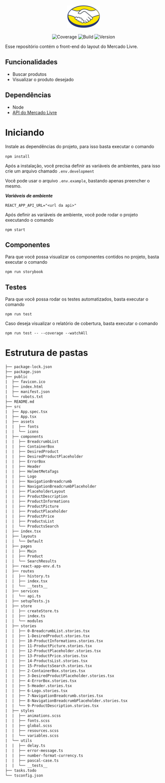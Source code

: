 <p align="center">
 <img src="./src/assets/icons/Logo_ML@2x.png.png" alt="Logo">
 </br>
 </br>
 <img src="https://img.shields.io/badge/coverage-97%25-green" alt="Coverage" />
 <img src="https://img.shields.io/badge/build-passing-green" alt="Build" />
 <img src="https://img.shields.io/badge/version-1.0.0-blue" alt="Version" />
</p>

Esse repositório contém o front-end do layout do Mercado Livre.

## Funcionalidades
- Buscar produtos
- Visualizar o produto desejado

## Dependências
- Node
- [API do Mercado Livre](https://github.com/filipemacedo/api-mercado-livre)

# Iniciando

Instale as dependências do projeto, para isso basta executar o comando

`npm install`

Após a instalação, você precisa definir as variáveis de ambientes, para isso crie um arquivo chamado `.env.development`

Você pode usar o arquivo `.env.example`, bastando apenas preencher o mesmo.

***Variáveis de ambiente***
```
REACT_APP_API_URL="<url da api>"
```

Após definir as variáveis de ambiente, você pode rodar o projeto executando o comando

```
npm start
```

## Componentes
Para que você possa visualizar os componentes contidos no projeto, basta executar o comando

```
npm run storybook
```

## Testes

Para que você possa rodar os testes automatizados, basta executar o comando

```
npm run test
```

Caso deseja visualizar o relatório de cobertura, basta executar o comando

```
npm run test -- --coverage --watchAll
```

# Estrutura de pastas
    ├── package-lock.json
    ├── package.json
    ├── public
    |  ├── favicon.ico
    |  ├── index.html
    |  ├── manifest.json
    |  └── robots.txt
    ├── README.md
    ├── src
    |  ├── App.spec.tsx
    |  ├── App.tsx
    |  ├── assets
    |  |  ├── fonts
    |  |  └── icons
    |  ├── components
    |  |  ├── BreadcrumbList
    |  |  ├── ContainerBox
    |  |  ├── DesiredProduct
    |  |  ├── DesiredProductPlaceholder
    |  |  ├── ErrorBox
    |  |  ├── Header
    |  |  ├── HelmetMetaTags
    |  |  ├── Logo
    |  |  ├── NavigationBreadcrumb
    |  |  ├── NavigationBreadcrumbPlaceholder
    |  |  ├── PlaceholderLayout
    |  |  ├── ProductDescription
    |  |  ├── ProductInformations
    |  |  ├── ProductPicture
    |  |  ├── ProductPlaceholder
    |  |  ├── ProductPrice
    |  |  ├── ProductsList
    |  |  └── ProductsSearch
    |  ├── index.tsx
    |  ├── layouts
    |  |  └── Default
    |  ├── pages
    |  |  ├── Main
    |  |  ├── Product
    |  |  └── SearchResults
    |  ├── react-app-env.d.ts
    |  ├── routes
    |  |  ├── history.ts
    |  |  ├── index.tsx
    |  |  └── __tests__
    |  ├── services
    |  |  └── api.ts
    |  ├── setupTests.js
    |  ├── store
    |  |  ├── createStore.ts
    |  |  ├── index.ts
    |  |  └── modules
    |  ├── stories
    |  |  ├── 0-BreadcrumbList.stories.tsx
    |  |  ├── 1-DesiredProduct.stories.tsx
    |  |  ├── 10-ProductInformations.stories.tsx
    |  |  ├── 11-ProductPicture.stories.tsx
    |  |  ├── 12-ProductPlaceholder.stories.tsx
    |  |  ├── 13-ProductPrice.stories.tsx
    |  |  ├── 14-ProductsList.stories.tsx
    |  |  ├── 15-ProductsSearch.stories.tsx
    |  |  ├── 2-ContainerBox.stories.tsx
    |  |  ├── 3-DesiredProductPlaceholder.stories.tsx
    |  |  ├── 4-ErrorBox.stories.tsx
    |  |  ├── 5-Header.stories.tsx
    |  |  ├── 6-Logo.stories.tsx
    |  |  ├── 7-NavigationBreadcrumb.stories.tsx
    |  |  ├── 8-NavigationBreadcrumbPlaceholder.stories.tsx
    |  |  └── 9-ProductDescription.stories.tsx
    |  ├── styles
    |  |  ├── animations.scss
    |  |  ├── fonts.scss
    |  |  ├── global.scss
    |  |  ├── resources.scss
    |  |  └── variables.scss
    |  └── utils
    |  |  ├── delay.ts
    |  |  ├── error-message.ts
    |  |  ├── number-format-currency.ts
    |  |  ├── pascal-case.ts
    |  |  └── __tests__
    ├── tasks.todo
    └── tsconfig.json
    
